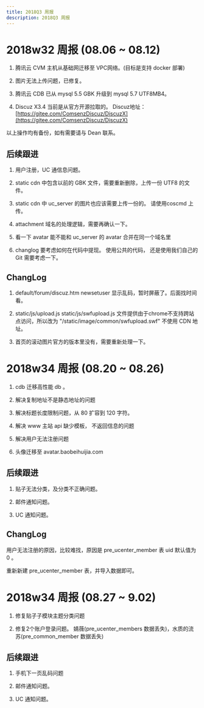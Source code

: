 ```yaml
---
title: 2018Q3 周报
description: 2018Q3 周报
---
```


# 2018w32 周报 (08.06 ~ 08.12)

1. 腾讯云 CVM 主机从基础网迁移至 VPC网络。(目标是支持 docker 部署)

2. 图片无法上传问题，已修复。

3. 腾讯云 CDB 已从 mysql 5.5 GBK 升级到 mysql 5.7 UTF8MB4。

4. Discuz X3.4 当前是从官方开源拉取的。 Discuz地址：[https://gitee.com/ComsenzDiscuz/DiscuzX](https://gitee.com/ComsenzDiscuz/DiscuzX)

以上操作均有备份，如有需要请与 Dean 联系。

## 后续跟进 ##

1. 用户注册，UC 通信息问题。

2. static cdn 中包含以前的 GBK 文件，需要重新删除，上传一份 UTF8 的文件。

3. static cdn 中 uc_server 的图片也应该需要上传一份的。  请使用coscmd 上传。

4. attachment 域名的处理逻辑，需要再确认一下。

5. 看一下 avatar 能不能和 uc_server 的 avatar 合并在同一个域名里

6. changlog 要考虑如何在代码中提现。 使用公共的代码， 还是使用我们自己的 Git 需要考虑一下。

## ChangLog ##

1. default/forum/discuz.htm newsetuser 显示乱码，暂时屏蔽了。后面找时间看。

2. static/js/upload.js static/js/swfupload.js 文件提供由于chrome不支持跨站点访问，所以改为 "/static/image/common/swfupload.swf" 不使用 CDN 地址。

3. 首页的滚动图片官方的版本里没有，需要重新处理一下。

# 2018w34 周报 (08.20 ~ 08.26)

1. cdb 迁移高性能 db 。

2. 解决复制地址不是静态地址的问题

3. 解决标题长度限制问题，从 80 扩容到 120 字符。

4. 解决 www 主站 api 缺少模板， 不返回信息的问题

5. 解决用户无法注册问题

6. 头像迁移至 avatar.baobeihuijia.com

## 后续跟进 ##

1. 贴子无法分类，及分类不正确问题。

2. 邮件通知问题。

3. UC 通知问题。

## ChangLog ##

用户无法注册的原因，比较难找，原因是  pre_ucenter_member 表 uid 默认值为 0 。

重新新建 pre_ucenter_member 表，并导入数据即可。

# 2018w34 周报 (08.27 ~ 9.02)

1. 修复贴子子模块主题分类问题

2. 修复2个账户登录问题。 婧薇(pre_ucenter_members 数据丢失)，水质的流苏(pre_common_member 数据丢失)

## 后续跟进 ##

1. 手机下一页乱码问题

2. 邮件通知问题。

3. UC 通知问题。
